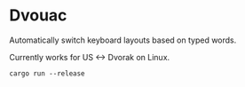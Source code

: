 # Dvouac

Automatically switch keyboard layouts based on typed words.

Currently works for US <-> Dvorak on Linux.

```
cargo run --release
```
